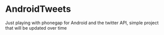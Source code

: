 AndroidTweets
=============


Just playing with phonegap for Android and the twitter API, simple project that will be updated over time
